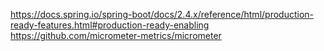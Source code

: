 
https://docs.spring.io/spring-boot/docs/2.4.x/reference/html/production-ready-features.html#production-ready-enabling  
https://github.com/micrometer-metrics/micrometer
